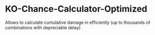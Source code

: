 # KO-Chance-Calculator-Optimized

Allows to calculate cumulative damage in efficiently (up to thousands of combinations with depreciable delay) 
